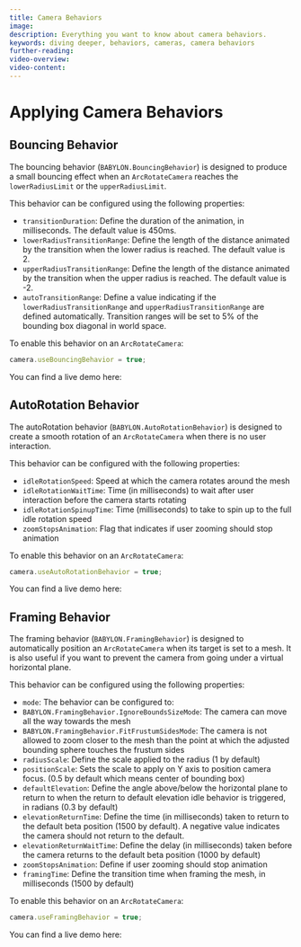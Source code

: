 ```yaml
---
title: Camera Behaviors
image:
description: Everything you want to know about camera behaviors.
keywords: diving deeper, behaviors, cameras, camera behaviors
further-reading:
video-overview:
video-content:
---
```


# Applying Camera Behaviors

## Bouncing Behavior

The bouncing behavior (`BABYLON.BouncingBehavior`) is designed to produce a small bouncing effect when an `ArcRotateCamera` reaches the `lowerRadiusLimit` or the `upperRadiusLimit`.

This behavior can be configured using the following properties:

- `transitionDuration`: Define the duration of the animation, in milliseconds. The default value is 450ms.
- `lowerRadiusTransitionRange`: Define the length of the distance animated by the transition when the lower radius is reached. The default value is 2.
- `upperRadiusTransitionRange`: Define the length of the distance animated by the transition when the upper radius is reached. The default value is -2.
- `autoTransitionRange`: Define a value indicating if the `lowerRadiusTransitionRange` and `upperRadiusTransitionRange` are defined automatically. Transition ranges will be set to 5% of the bounding box diagonal in world space.

To enable this behavior on an `ArcRotateCamera`:

```javascript
camera.useBouncingBehavior = true;
```

You can find a live demo here: <Playground id="#6FBD14" title="Bouncing Behavior Example" description="A simple example of the camera bouncing behavior." image="/img/playgroundsAndNMEs/divingDeeperCameraBehaviors1.jpg" isMain={true} category="Behaviors"/>

## AutoRotation Behavior

The autoRotation behavior (`BABYLON.AutoRotationBehavior`) is designed to create a smooth rotation of an `ArcRotateCamera` when there is no user interaction.

This behavior can be configured with the following properties:

- `idleRotationSpeed`: Speed at which the camera rotates around the mesh
- `idleRotationWaitTime`: Time (in milliseconds) to wait after user interaction before the camera starts rotating
- `idleRotationSpinupTime`: Time (milliseconds) to take to spin up to the full idle rotation speed
- `zoomStopsAnimation`: Flag that indicates if user zooming should stop animation

To enable this behavior on an `ArcRotateCamera`:

```javascript
camera.useAutoRotationBehavior = true;
```

You can find a live demo here: <Playground id="#6FBD14#1" title="AutoRotation Behavior Example" description="A simple example of the camera AutoRotation behavior." image="/img/playgroundsAndNMEs/divingDeeperCameraBehaviors2.jpg"/>

## Framing Behavior

The framing behavior (`BABYLON.FramingBehavior`) is designed to automatically position an `ArcRotateCamera` when its target is set to a mesh. It is also useful if you want to prevent the camera from going under a virtual horizontal plane.

This behavior can be configured using the following properties:

- `mode`: The behavior can be configured to:
- `BABYLON.FramingBehavior.IgnoreBoundsSizeMode`: The camera can move all the way towards the mesh
- `BABYLON.FramingBehavior.FitFrustumSidesMode`: The camera is not allowed to zoom closer to the mesh than the point at which the adjusted bounding sphere touches the frustum sides
- `radiusScale`: Define the scale applied to the radius (1 by default)
- `positionScale`: Sets the scale to apply on Y axis to position camera focus. (0.5 by default which means center of bounding box)
- `defaultElevation`: Define the angle above/below the horizontal plane to return to when the return to default elevation idle behavior is triggered, in radians (0.3 by default)
- `elevationReturnTime`: Define the time (in milliseconds) taken to return to the default beta position (1500 by default). A negative value indicates the camera should not return to the default.
- `elevationReturnWaitTime`: Define the delay (in milliseconds) taken before the camera returns to the default beta position (1000 by default)
- `zoomStopsAnimation`: Define if user zooming should stop animation
- `framingTime`: Define the transition time when framing the mesh, in milliseconds (1500 by default)

To enable this behavior on an `ArcRotateCamera`:

```javascript
camera.useFramingBehavior = true;
```

You can find a live demo here: <Playground id="#6FBD14#2" title="Framing Behavior Example" description="A simple example of the camera Framing behavior." image="/img/playgroundsAndNMEs/divingDeeperCameraBehaviors3.jpg" isMain={true} category="Behaviors"/>
